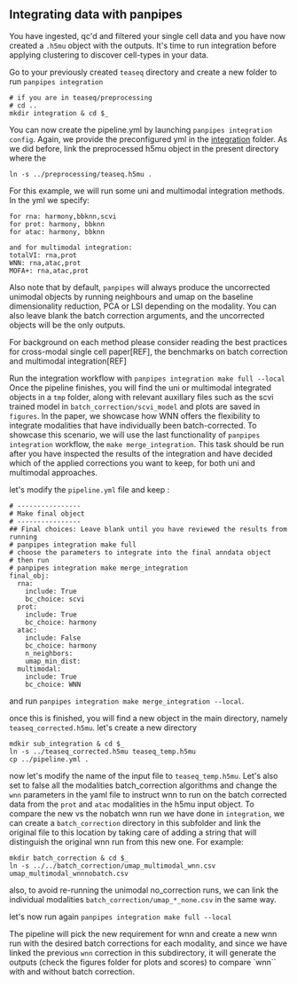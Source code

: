 ## Integrating data with panpipes

You have ingested, qc'd and filtered your single cell data and you have now created a `.h5mu` object with the outputs.
It's time to run integration before applying clustering to discover cell-types in your data.

Go to your previously created `teaseq` directory and create a new folder to run `panpipes integration`

```
# if you are in teaseq/preprocessing
# cd ..
mkdir integration & cd $_
```
You can now create the pipeline.yml by launching `panpipes integration config`. Again, we provide the preconfigured yml in the [integration]() folder.
As we did before, link the preprocessed h5mu object in the present directory where the 

```
ln -s ../preprocessing/teaseq.h5mu .
```

For this example, we will run some uni and multimodal integration methods. 
In the yml we specify:



```
for rna: harmony,bbknn,scvi
for prot: harmony, bbknn
for atac: harmony, bbknn

and for multimodal integration:
totalVI: rna,prot
WNN: rna,atac,prot 
MOFA+: rna,atac,prot

```
Also note that by default, `panpipes` will always produce the uncorrected unimodal objects by running neighbours and umap on the baseline dimensionality reduction, PCA or LSI depending on the modality. You can also leave blank the batch correction arguments, and the uncorrected objects will be the only outputs.

For background on each method please consider reading the best practices for cross-modal single cell paper[REF], the benchmarks on batch correction and multimodal integration[REF]

Run the integration workflow with `panpipes integration make full --local`
Once the pipeline finishes, you will find the uni or multimodal integrated objects in a `tmp` folder, along with relevant auxillary files such as the scvi trained model in `batch_correction/scvi_model` and plots are saved in `figures`.
In the paper, we showcase how WNN offers the flexibility to integrate modalities that have individually been batch-corrected.
To showcase this scenario, we will use the last functionality of `panpipes integration` workflow, the `make merge_integration`. This task should be run after you have inspected the results of the integration and have decided which of the applied corrections you want to keep, for both uni and multimodal approaches.

let's modify the `pipeline.yml` file and keep :

```
# ----------------
# Make final object
# ----------------
## Final choices: Leave blank until you have reviewed the results from running
# panpipes integration make full
# choose the parameters to integrate into the final anndata object
# then run
# panpipes integration make merge_integration
final_obj:
  rna:
    include: True
    bc_choice: scvi
  prot:
    include: True
    bc_choice: harmony
  atac:
    include: False
    bc_choice: harmony
    n_neighbors:
    umap_min_dist:
  multimodal:
    include: True
    bc_choice: WNN

```
and run `panpipes integration make merge_integration --local`.

once this is finished, you will find a new object in the main directory, namely `teaseq_corrected.h5mu`.
let's create a new directory 

```
mdkir sub_integration & cd $_
ln -s ../teaseq_corrected.h5mu teaseq_temp.h5mu
cp ../pipeline.yml .
```

now let's modify the name of the input file to `teaseq_temp.h5mu`. 
Let's also set to false all the modalities batch_correction algorithms and change the `wnn` parameters in the yaml file to instruct wnn to run on the batch corrected data from the `prot` and `atac` modalities in the h5mu input object.
To compare the new vs the nobatch wnn run we have done in `integration`, we can create a `batch_correction` directory in this subfolder and link the original file to this location by taking care of adding a string that will distinguish the original wnn run from this new one.
For example: 


```
mkdir batch_correction & cd $_
ln -s ../../batch_correction/umap_multimodal_wnn.csv umap_multimodal_wnnnobatch.csv
```

also, to avoid re-running the unimodal no_correction runs, we can link the individual modalities `batch_correction/umap_*_none.csv` in the same way.

let's now run again `panpipes integration make full --local`

The pipeline will pick the new requirement for wnn and create a new wnn run with the desired batch corrections for each modality, and since we have linked the previous `wnn` correction in this subdirectory, it will generate the outputs (check the figures folder for plots and scores) to compare `wnn`` with and without batch correction.



